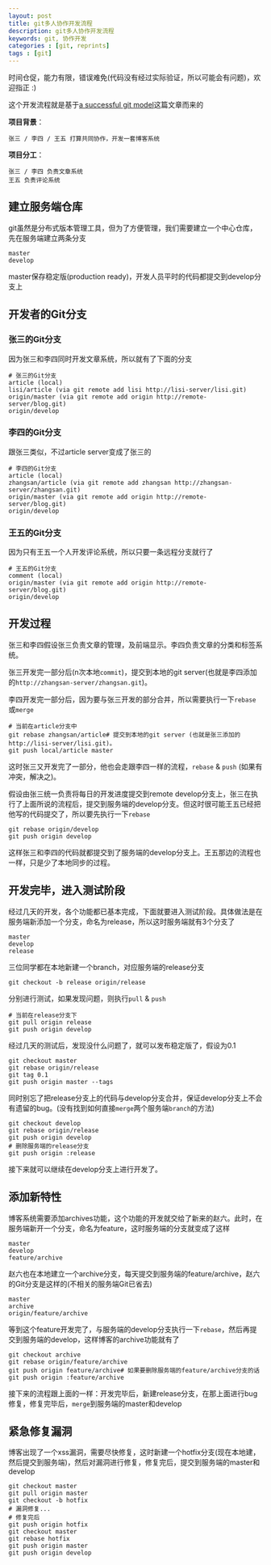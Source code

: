 ```yaml
---
layout: post
title: git多人协作开发流程
description: git多人协作开发流程
keywords: git, 协作开发
categories : [git, reprints]
tags : [git]
---
```


时间仓促，能力有限，错误难免(代码没有经过实际验证，所以可能会有问题)，欢迎指正 :)

这个开发流程就是基于[a successful git model](http://nvie.com/posts/a-successful-git-branching-model/)这篇文章而来的

**项目背景**：

    张三 / 李四 / 王五 打算共同协作，开发一套博客系统

**项目分工**：

    张三 / 李四 负责文章系统
    王五 负责评论系统

## 建立服务端仓库

git虽然是分布式版本管理工具，但为了方便管理，我们需要建立一个中心仓库，先在服务端建立两条分支

    master
    develop

master保存稳定版(production ready)，开发人员平时的代码都提交到develop分支上

## 开发者的Git分支

### 张三的Git分支

因为张三和李四同时开发文章系统，所以就有了下面的分支

    # 张三的Git分支
    article (local)
    lisi/article (via git remote add lisi http://lisi-server/lisi.git)
    origin/master (via git remote add origin http://remote-server/blog.git)
    origin/develop

### 李四的Git分支

跟张三类似，不过article server变成了张三的

    # 李四的Git分支
    article (local)
    zhangsan/article (via git remote add zhangsan http://zhangsan-server/zhangsan.git)
    origin/master (via git remote add origin http://remote-server/blog.git)
    origin/develop

### 王五的Git分支

因为只有王五一个人开发评论系统，所以只要一条远程分支就行了

    # 王五的Git分支
    comment (local)
    origin/master (via git remote add origin http://remote-server/blog.git)
    origin/develop

## 开发过程

张三和李四假设张三负责文章的管理，及前端显示。李四负责文章的分类和标签系统。

张三开发完一部分后(n次本地`commit`)，提交到本地的git server(也就是李四添加的`http://zhangsan-server/zhangsan.git`)。

李四开发完一部分后，因为要与张三开发的部分合并，所以需要执行一下`rebase`或`merge`

    # 当前在article分支中
    git rebase zhangsan/article# 提交到本地的git server (也就是张三添加的http://lisi-server/lisi.git)。
    git push local/article master

这时张三又开发完了一部分，他也会走跟李四一样的流程，`rebase` & `push` (如果有冲突，解决之)。

假设由张三统一负责将每日的开发进度提交到remote develop分支上，张三在执行了上面所说的流程后，提交到服务端的develop分支。但这时很可能王五已经把他写的代码提交了，所以要先执行一下`rebase`

    git rebase origin/develop
    git push origin develop

这样张三和李四的代码就都提交到了服务端的develop分支上。王五那边的流程也一样，只是少了本地同步的过程。

## 开发完毕，进入测试阶段

经过几天的开发，各个功能都已基本完成，下面就要进入测试阶段。具体做法是在服务端新添加一个分支，命名为release，所以这时服务端就有3个分支了

    master
    develop
    release

三位同学都在本地新建一个branch，对应服务端的release分支

    git checkout -b release origin/release

分别进行测试，如果发现问题，则执行`pull` & `push`

    # 当前在release分支下
    git pull origin release
    git push origin develop

经过几天的测试后，发现没什么问题了，就可以发布稳定版了，假设为0.1

    git checkout master
    git rebase origin/release
    git tag 0.1
    git push origin master --tags

同时别忘了把release分支上的代码与develop分支合并，保证develop分支上不会有遗留的bug。(没有找到如何直接`merge`两个服务端`branch`的方法)

    git checkout develop
    git rebase origin/release
    git push origin develop
    # 删除服务端的release分支
    git push origin :release

接下来就可以继续在develop分支上进行开发了。

## 添加新特性

博客系统需要添加archives功能，这个功能的开发就交给了新来的赵六。此时，在服务端新开一个分支，命名为feature，这时服务端的分支就变成了这样

    master
    develop
    feature/archive

赵六也在本地建立一个archive分支，每天提交到服务端的feature/archive，赵六的Git分支是这样的(不相关的服务端Git已省去)

    master
    archive
    origin/feature/archive

等到这个feature开发完了，与服务端的develop分支执行一下`rebase`，然后再提交到服务端的develop，这样博客的archive功能就有了

    git checkout archive
    git rebase origin/feature/archive
    git push origin feature/archive# 如果要删除服务端的feature/archive分支的话
    git push origin :feature/archive

接下来的流程跟上面的一样：开发完毕后，新建release分支，在那上面进行bug修复，修复完毕后，`merge`到服务端的master和develop

## 紧急修复漏洞

博客出现了一个xss漏洞，需要尽快修复，这时新建一个hotfix分支(现在本地建，然后提交到服务端)，然后对漏洞进行修复，修复完后，提交到服务端的master和develop

    git checkout master
    git pull origin master
    git checkout -b hotfix
    # 漏洞修复...
    # 修复完后
    git push origin hotfix
    git checkout master
    git rebase hotfix
    git push origin master
    git push origin develop
